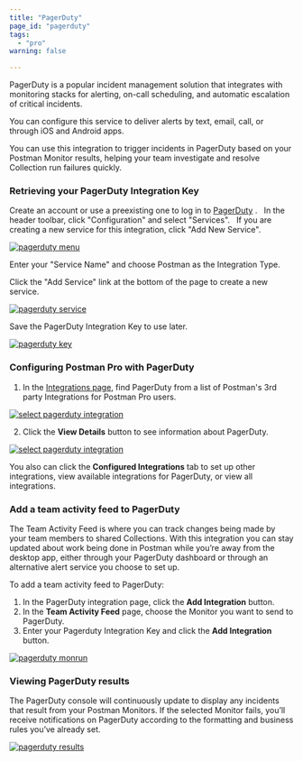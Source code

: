 ```yaml
---
title: "PagerDuty"
page_id: "pagerduty"
tags: 
  - "pro"
warning: false

---
```


PagerDuty is a popular incident management solution that integrates with monitoring stacks for alerting, on-call scheduling, and automatic escalation of critical incidents.

You can configure this service to deliver alerts by text, email, call, or through iOS and Android apps.

You can use this integration to trigger incidents in PagerDuty based on your Postman Monitor results, helping your team investigate and resolve Collection run failures quickly.

### Retrieving your PagerDuty Integration Key

Create an account or use a preexisting one to log in to [PagerDuty](https://app.pagerduty.com/) .  
In the header toolbar, click "Configuration" and select "Services".  
If you are creating a new service for this integration, click "Add New Service".

[![pagerduty menu](https://s3.amazonaws.com/postman-static-getpostman-com/postman-docs/pagerduty_menu.png)](https://s3.amazonaws.com/postman-static-getpostman-com/postman-docs/pagerduty_menu.png)

Enter your "Service Name" and choose Postman as the Integration Type.

Click the "Add Service" link at the bottom of the page to create a new service. 

[![pagerduty service](https://s3.amazonaws.com/postman-static-getpostman-com/postman-docs/pagerduty_service.png)](https://s3.amazonaws.com/postman-static-getpostman-com/postman-docs/pagerduty_service.png)

 Save the PagerDuty Integration Key to use later. 

[![pagerduty key](https://s3.amazonaws.com/postman-static-getpostman-com/postman-docs/pagerduty_key.png)](https://s3.amazonaws.com/postman-static-getpostman-com/postman-docs/pagerduty_key.png)

### Configuring Postman Pro with PagerDuty

1. In the [Integrations page]({{site.pm.gs}}/dashboard/integrations), find PagerDuty from a list of Postman's 3rd party Integrations for Postman Pro users.

[![select pagerduty integration](https://s3.amazonaws.com/postman-static-getpostman-com/postman-docs/integrations-pagerduty1.png)](https://s3.amazonaws.com/postman-static-getpostman-com/postman-docs/integrations-pagerduty1.png)

<ol start="2">
  <li>Click the <b>View Details</b> button to see information about PagerDuty. </li>
</ol>

[![select pagerduty integration](https://s3.amazonaws.com/postman-static-getpostman-com/postman-docs/WS-integrations-pagerduty-details.png)](https://s3.amazonaws.com/postman-static-getpostman-com/postman-docs/WS-integrations-pagerduty-details.png)

You also can click the **Configured Integrations** tab to set up other integrations, view available integrations for PagerDuty, or view all integrations.


### Add a team activity feed to PagerDuty

The Team Activity Feed is where you can track changes being made by your team members to shared Collections. With this integration you can stay updated about work being done in Postman while you’re away from the desktop app, either through your PagerDuty dashboard or through an alternative alert service you choose to set up.

To add a team activity feed to PagerDuty:

1. In the PagerDuty integration page, click the **Add Integration** button.
2. In the **Team Activity Feed** page, choose the Monitor you want to send to PagerDuty.
3. Enter your Pagerduty Integration Key and click the **Add Integration** button.

[![pagerduty monrun](https://s3.amazonaws.com/postman-static-getpostman-com/postman-docs/WS-integrations-pagerduty-monrun.png)](https://s3.amazonaws.com/postman-static-getpostman-com/postman-docs/WS-integrations-pagerduty-monrun.png)


### Viewing PagerDuty results

The PagerDuty console will continuously update to display any incidents that result from your Postman Monitors. If the selected Monitor fails, you’ll receive notifications on PagerDuty according to the formatting and business rules you’ve already set.

[![pagerduty results](https://s3.amazonaws.com/postman-static-getpostman-com/postman-docs/pagerduty_results.png)](https://s3.amazonaws.com/postman-static-getpostman-com/postman-docs/pagerduty_results.png)

